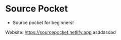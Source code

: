 # Source Pocket

- Source pocket for beginners!

Website: https://sourcepocket.netlify.app
asddasdad
